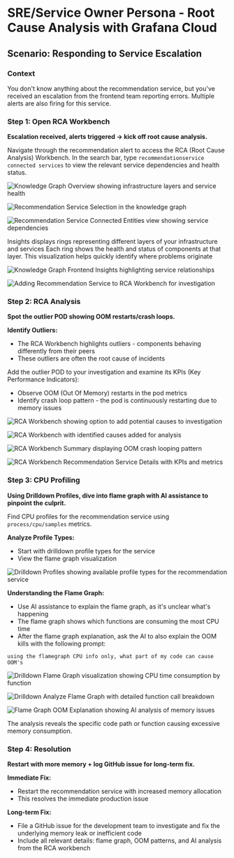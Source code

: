 # SRE/Service Owner Persona - Root Cause Analysis with Grafana Cloud

## Scenario: Responding to Service Escalation

### Context
You don't know anything about the recommendation service, but you've received an escalation from the frontend team reporting errors. Multiple alerts are also firing for this service.

### Step 1: Open RCA Workbench
**Escalation received, alerts triggered → kick off root cause analysis.**

Navigate through the recommendation alert to access the RCA (Root Cause Analysis) Workbench. In the search bar, type `recommendationservice connected services` to view the relevant service dependencies and health status.

![Knowledge Graph Overview showing infrastructure layers and service health](image_assets/sre_knowledge_graph_overview.png)

![Recommendation Service Selection in the knowledge graph](image_assets/sre_recommendationservice_selection.png)

![Recommendation Service Connected Entities view showing service dependencies](image_assets/sre_recommendationservice_connected_entities.png)

Insights displays rings representing different layers of your infrastructure and services
Each ring shows the health and status of components at that layer.
This visualization helps quickly identify where problems originate

![Knowledge Graph Frontend Insights highlighting service relationships](image_assets/sre_knowledge_graph_frontend_insights.png)

![Adding Recommendation Service to RCA Workbench for investigation](image_assets/sre_add_recommendationservice_to_workbench.png)

### Step 2: RCA Analysis
**Spot the outlier POD showing OOM restarts/crash loops.**

**Identify Outliers:**
- The RCA Workbench highlights outliers - components behaving differently from their peers
- These outliers are often the root cause of incidents

Add the outlier POD to your investigation and examine its KPIs (Key Performance Indicators):
- Observe OOM (Out Of Memory) restarts in the pod metrics
- Identify crash loop pattern - the pod is continuously restarting due to memory issues

![RCA Workbench showing option to add potential causes to investigation](image_assets/sre_workbench_add_causes.png)

![RCA Workbench with identified causes added for analysis](image_assets/sre_workbench_causes_added.png)

![RCA Workbench Summary displaying OOM crash looping pattern](image_assets/sre_workbench_summary_oom_crash_looping.png)

![RCA Workbench Recommendation Service Details with KPIs and metrics](image_assets/sre_workbench_recommendationservice_details.png)

### Step 3: CPU Profiling
**Using Drilldown Profiles, dive into flame graph with AI assistance to pinpoint the culprit.**

Find CPU profiles for the recommendation service using `process/cpu/samples` metrics.


**Analyze Profile Types:**
- Start with drilldown profile types for the service
- View the flame graph visualization

![Drilldown Profiles showing available profile types for the recommendation service](image_assets/sre_drilldown_profiles.png)

**Understanding the Flame Graph:**
- Use AI assistance to explain the flame graph, as it's unclear what's happening
- The flame graph shows which functions are consuming the most CPU time
- After the flame graph explanation, ask the AI to also explain the OOM kills with the following prompt:

```
using the flamegraph CPU info only, what part of my code can cause OOM's
```

![Drilldown Flame Graph visualization showing CPU time consumption by function](image_assets/sre_drilldown_flamegraph.png)

![Drilldown Analyze Flame Graph with detailed function call breakdown](image_assets/sre_drilldown_analyse_flamegraph.png)

![Flame Graph OOM Explanation showing AI analysis of memory issues](image_assets/sre_flamegraph_oom_explain.png)

The analysis reveals the specific code path or function causing excessive memory consumption.

### Step 4: Resolution
**Restart with more memory + log GitHub issue for long-term fix.**

**Immediate Fix:**
- Restart the recommendation service with increased memory allocation
- This resolves the immediate production issue

**Long-term Fix:**
- File a GitHub issue for the development team to investigate and fix the underlying memory leak or inefficient code
- Include all relevant details: flame graph, OOM patterns, and AI analysis from the RCA workbench
